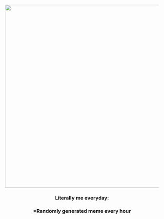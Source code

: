 <p align="center">
        <img src="https://i.redd.it/wfr5p7an0dw91.jpg" width="600" height="600">
        </p>
        <h3 align="center">Literally me everyday:</h3>
        <h3 align="center">*Randomly generated meme every hour</h3>
    